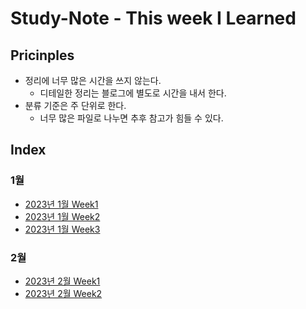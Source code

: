 # Study-Note - This week I Learned

## Pricinples
- 정리에 너무 많은 시간을 쓰지 않는다.
    - 디테일한 정리는 블로그에 별도로 시간을 내서 한다.
- 분류 기준은 주 단위로 한다.
    - 너무 많은 파일로 나누면 추후 참고가 힘들 수 있다.

## Index
### 1월
- [2023년 1월 Week1](/2023/01/Week1.md)
- [2023년 1월 Week2](/2023/01/Week2.md)
- [2023년 1월 Week3](/2023/01/Week3.md)
### 2월
- [2023년 2월 Week1](/2023/02/Week1.md)
- [2023년 2월 Week2](/2023/02/Week2.md)